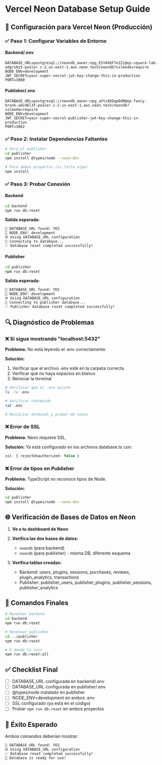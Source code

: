 # Vercel Neon Database Setup Guide

## 🔗 Configuración para Vercel Neon (Producción)

### ✅ Paso 1: Configurar Variables de Entorno

#### Backend/.env
```env
DATABASE_URL=postgresql://neondb_owner:npg_ESYAXUF7e2Zi@ep-square-lab-adgrv8z5-pooler.c-2.us-east-1.aws.neon.tech/neondb?sslmode=require
NODE_ENV=development
JWT_SECRET=your-super-secret-jwt-key-change-this-in-production
PORT=3000
```

#### Publisher/.env
```env
DATABASE_URL=postgresql://neondb_owner:npg_aVtz8XDqp0dM@ep-fancy-brook-adv46l3f-pooler.c-2.us-east-1.aws.neon.tech/neondb?sslmode=require
NODE_ENV=development
JWT_SECRET=your-super-secret-publisher-jwt-key-change-this-in-production
PORT=3002
```

### ✅ Paso 2: Instalar Dependencias Faltantes

```bash
# Para el publisher
cd publisher
npm install @types/node --save-dev

# Para ambos proyectos (si falta algo)
npm install
```

### ✅ Paso 3: Probar Conexión

#### Backend
```bash
cd backend
npm run db:reset
```

**Salida esperada:**
```
🔗 DATABASE_URL found: YES
🔗 NODE_ENV: development
🌐 Using DATABASE_URL configuration
🔄 Connecting to database...
✅ Database reset completed successfully!
```

#### Publisher
```bash
cd publisher
npm run db:reset
```

**Salida esperada:**
```
🔗 DATABASE_URL found: YES
🔗 NODE_ENV: development
🌐 Using DATABASE_URL configuration
🔄 Connecting to publisher database...
✅ Publisher database reset completed successfully!
```

## 🔍 Diagnóstico de Problemas

### ❌ Si sigue mostrando "localhost:5432"

**Problema:** No está leyendo el .env correctamente.

**Solución:**
1. Verificar que el archivo .env esté en la carpeta correcta
2. Verificar que no haya espacios en blanco
3. Reiniciar la terminal

```bash
# Verificar que el .env existe
ls -la .env

# Verificar contenido
cat .env

# Reiniciar terminal y probar de nuevo
```

### ❌ Error de SSL

**Problema:** Neon requiere SSL.

**Solución:** Ya está configurado en los archivos database.ts con:
```typescript
ssl: { rejectUnauthorized: false }
```

### ❌ Error de tipos en Publisher

**Problema:** TypeScript no reconoce tipos de Node.

**Solución:**
```bash
cd publisher
npm install @types/node --save-dev
```

## 🌐 Verificación de Bases de Datos en Neon

1. **Ve a tu dashboard de Neon**
2. **Verifica las dos bases de datos:**
   - `neondb` (para backend)
   - `neondb` (para publisher) - misma DB, diferente esquema

3. **Verifica tablas creadas:**
   - Backend: users, plugins, sessions, purchases, reviews, plugin_analytics, transactions
   - Publisher: publisher_users, publisher_plugins, publisher_sessions, publisher_analytics

## 🚀 Comandos Finales

```bash
# Resetear backend
cd backend
npm run db:reset

# Resetear publisher
cd ../publisher
npm run db:reset

# O desde la raíz
npm run db:reset:all
```

## ✅ Checklist Final

- [ ] DATABASE_URL configurada en backend/.env
- [ ] DATABASE_URL configurada en publisher/.env
- [ ] @types/node instalado en publisher
- [ ] NODE_ENV=development en ambos .env
- [ ] SSL configurado (ya está en el código)
- [ ] Probar `npm run db:reset` en ambos proyectos

## 🎯 Éxito Esperado

Ambos comandos deberían mostrar:
```
🔗 DATABASE_URL found: YES
🌐 Using DATABASE_URL configuration
✅ Database reset completed successfully!
🎯 Database is ready for use!
```